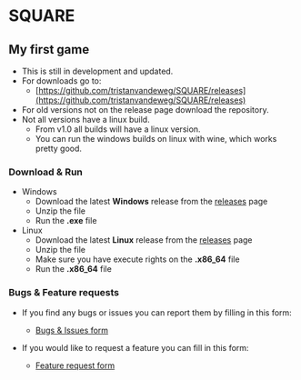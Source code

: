# SQUARE
## My first game<br />
* This is still in development and updated.<br />
* For downloads go to:<br />
  * [https://github.com/tristanvandeweg/SQUARE/releases](https://github.com/tristanvandeweg/SQUARE/releases)
* For old versions not on the release page download the repository.
* Not all versions have a linux build.
  * From v1.0 all builds will have a linux version.
  * You can run the windows builds on linux with wine, which works pretty good.

### Download & Run
* Windows
  * Download the latest **Windows** release from the [releases](https://github.com/tristanvandeweg/Game/releases) page
  * Unzip the file
  * Run the **.exe** file
* Linux
  * Download the latest **Linux** release from the [releases](https://github.com/tristanvandeweg/Game/releases) page
  * Unzip the file
  * Make sure you have execute rights on the **.x86_64** file
  * Run the **.x86_64** file
  
### Bugs & Feature requests
* If you find any bugs or issues you can report them by filling in this form:
  * [Bugs & Issues form](https://forms.gle/ApfeFDfxqiGJYD7BA)

* If you would like to request a feature you can fill in this form:
  * [Feature request form](https://forms.gle/YAqPsDKF1mwpcrGRA)
